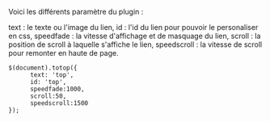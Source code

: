 Voici les différents paramètre du plugin :

text : le texte ou l'image du lien,
id : l'id du lien pour pouvoir le personaliser en css,
speedfade : la vitesse d'affichage et de masquage du lien,
scroll : la position de scroll à laquelle s'affiche le lien, 
speedscroll : la vitesse de scroll pour remonter en haute de page.

	$(document).totop({
		  text: 'top',
		  id: 'top',
		  speedfade:1000,
		  scroll:50,
		  speedscroll:1500
	});